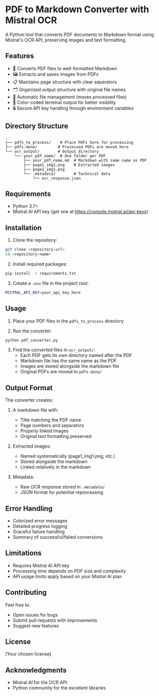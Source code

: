 # PDF to Markdown Converter with Mistral OCR

A Python tool that converts PDF documents to Markdown format using Mistral's OCR API, preserving images and text formatting.

## Features

- 📝 Converts PDF files to well-formatted Markdown
- 🖼️ Extracts and saves images from PDFs
- 📋 Maintains page structure with clear separators
- 🗂️ Organized output structure with original file names
- 🔄 Automatic file management (moves processed files)
- 🎨 Color-coded terminal output for better visibility
- 🔒 Secure API key handling through environment variables

## Directory Structure

```
.
├── pdfs_to_process/    # Place PDFs here for processing
├── pdfs-done/         # Processed PDFs are moved here
└── ocr_output/        # Output directory
    └── your_pdf_name/  # One folder per PDF
        ├── your_pdf_name.md  # Markdown with same name as PDF
        ├── page1_img1.png    # Extracted images
        ├── page2_img1.png
        └── .metadata/        # Technical data
            └── ocr_response.json
```

## Requirements

- Python 3.7+
- Mistral AI API key (get one at https://console.mistral.ai/api-keys)

## Installation

1. Clone the repository:
```bash
git clone <repository-url>
cd <repository-name>
```

2. Install required packages:
```bash
pip install -r requirements.txt
```

3. Create a `.env` file in the project root:
```bash
MISTRAL_API_KEY=your_api_key_here
```

## Usage

1. Place your PDF files in the `pdfs_to_process` directory

2. Run the converter:
```bash
python pdf_converter.py
```

3. Find the converted files in `ocr_output/`:
   - Each PDF gets its own directory named after the PDF
   - Markdown file has the same name as the PDF
   - Images are stored alongside the markdown file
   - Original PDFs are moved to `pdfs-done/`

## Output Format

The converter creates:

1. A markdown file with:
   - Title matching the PDF name
   - Page numbers and separators
   - Properly linked images
   - Original text formatting preserved

2. Extracted images:
   - Named systematically (page1_img1.png, etc.)
   - Stored alongside the markdown
   - Linked relatively in the markdown

3. Metadata:
   - Raw OCR response stored in `.metadata/`
   - JSON format for potential reprocessing

## Error Handling

- Colorized error messages
- Detailed progress logging
- Graceful failure handling
- Summary of successful/failed conversions

## Limitations

- Requires Mistral AI API key
- Processing time depends on PDF size and complexity
- API usage limits apply based on your Mistral AI plan

## Contributing

Feel free to:
- Open issues for bugs
- Submit pull requests with improvements
- Suggest new features

## License

[Your chosen license]

## Acknowledgments

- Mistral AI for the OCR API
- Python community for the excellent libraries 